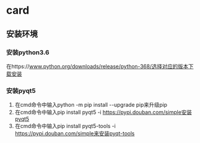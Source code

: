 # card

## 安装环境

### 安装python3.6

在https://www.python.org/downloads/release/python-368/选择对应的版本下载安装

### 安装pyqt5

1) 在cmd命令中输入python -m pip install --upgrade pip来升级pip
2) 在cmd命令中输入pip install pyqt5 -i https://pypi.douban.com/simple安装pyqt5
3) 在cmd命令中输入pip install pyqt5-tools -i https://pypi.douban.com/simple来安装pyqt-tools

